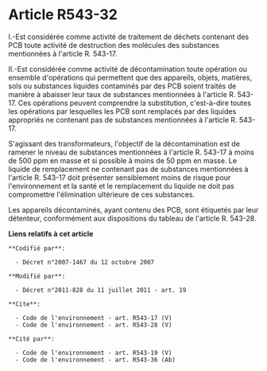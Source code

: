 # Article R543-32

I.-Est considérée comme activité de traitement de déchets contenant des PCB toute activité de destruction des molécules des
substances mentionnées à l'article R. 543-17. 

II.-Est considérée comme activité de décontamination toute opération ou ensemble d'opérations qui permettent que des
appareils, objets, matières, sols ou substances liquides contaminés par des PCB soient traités de manière à abaisser leur
taux de substances mentionnées à l'article R. 543-17. Ces opérations peuvent comprendre la substitution, c'est-à-dire toutes
les opérations par lesquelles les PCB sont remplacés par des liquides appropriés ne contenant pas de substances mentionnées à
l'article R. 543-17. 

S'agissant des transformateurs, l'objectif de la décontamination est de ramener le niveau de substances mentionnées à
l'article R. 543-17 à moins de 500 ppm en masse et si possible à moins de 50 ppm en masse. Le liquide de remplacement ne
contenant pas de substances mentionnées à l'article R. 543-17 doit présenter sensiblement moins de risque pour
l'environnement et la santé et le remplacement du liquide ne doit pas compromettre l'élimination ultérieure de ces
substances. 

Les appareils décontaminés, ayant contenu des PCB, sont étiquetés par leur détenteur, conformément aux dispositions du
tableau de l'article R. 543-28.

**Liens relatifs à cet article**

	**Codifié par**:

	  - Décret n°2007-1467 du 12 octobre 2007

	**Modifié par**:

	  - Décret n°2011-828 du 11 juillet 2011 - art. 19

	**Cite**:

	  - Code de l'environnement - art. R543-17 (V)
	  - Code de l'environnement - art. R543-28 (V)

	**Cité par**:

	  - Code de l'environnement - art. R543-19 (V)
	  - Code de l'environnement - art. R543-36 (Ab)
